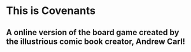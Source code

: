 # This is Covenants
## A online version of the board game created by the illustrious comic book creator, Andrew Carl!
